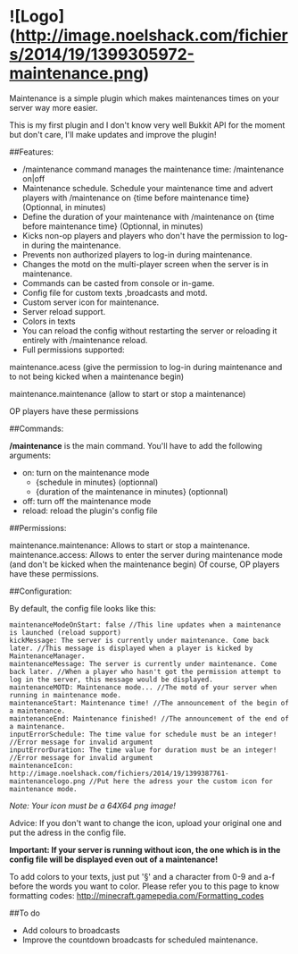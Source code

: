 ![Logo] (http://image.noelshack.com/fichiers/2014/19/1399305972-maintenance.png)
===========================

Maintenance is a simple plugin which makes maintenances times on your server way more easier.

This is my first plugin and I don't know very well Bukkit API for the moment but don't care, I'll make updates and improve the plugin!


##Features:

- /maintenance command manages the maintenance time: /maintenance on|off
- Maintenance schedule. Schedule your maintenance time and advert players with /maintenance on {time before maintenance time} (Optionnal, in minutes)
- Define the duration of your maintenance with /maintenance on {time before maintenance time} <duration> (Optionnal, in minutes)
- Kicks non-op players and players who don't have the permission to log-in during the maintenance.
- Prevents non authorized players to log-in during maintenance.
- Changes the motd on the multi-player screen when the server is in maintenance.
- Commands can be casted from console or in-game.
- Config file for custom texts ,broadcasts and motd.
- Custom server icon for maintenance.
- Server reload support.
- Colors in texts
- You can reload the config without restarting the server or reloading it entirely with /maintenance reload. 
- Full permissions supported: 

 maintenance.acess (give the permission to log-in during maintenance and to not being kicked when a maintenance begin)
 
 maintenance.maintenance (allow to start or stop a maintenance)
 
 OP players have these permissions 
 

##Commands:

**/maintenance** is the main command. You'll have to add the following arguments:
* on: turn on the maintenance mode
    - {schedule in minutes} (optionnal)
    - {duration of the maintenance in minutes} (optionnal)
* off: turn off the maintenance mode
* reload: reload the plugin's config file


##Permissions:

maintenance.maintenance: Allows to start or stop a maintenance.
maintenance.access: Allows to enter the server during maintenance mode (and don't be kicked when the maintenance begin)
Of course, OP players have these permissions.


##Configuration:

By default, the config file looks like this:

```
maintenanceModeOnStart: false //This line updates when a maintenance is launched (reload support)
kickMessage: The server is currently under maintenance. Come back later. //This message is displayed when a player is kicked by MaintenanceManager.
maintenanceMessage: The server is currently under maintenance. Come back later. //When a player who hasn't got the permission attempt to log in the server, this message would be displayed.
maintenanceMOTD: Maintenance mode... //The motd of your server when running in maintenance mode.
maintenanceStart: Maintenance time! //The announcement of the begin of a maintenance.
maintenanceEnd: Maintenance finished! //The announcement of the end of a maintenance.
inputErrorSchedule: The time value for schedule must be an integer! //Error message for invalid argument
inputErrorDuration: The time value for duration must be an integer! //Error message for invalid argument
maintenanceIcon: http://image.noelshack.com/fichiers/2014/19/1399387761-maintenancelogo.png //Put here the adress your the custom icon for maintenance mode.
```

*Note: Your icon must be a 64X64 png image!*

Advice: If you don't want to change the icon, upload your original one and put the adress in the config file.

**Important: If your server is running without icon, the one which is in the config file will be displayed even out of a maintenance!**

To add colors to your texts, just put '§' and a character from 0-9 and a-f before the words you want to color. Please refer you to this page to know formatting codes: http://minecraft.gamepedia.com/Formatting_codes


##To do

- Add colours to broadcasts
- Improve the countdown broadcasts for scheduled maintenance.
